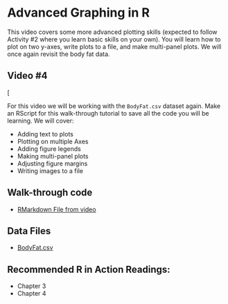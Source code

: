 # Advanced Graphing in R

This video covers some more advanced plotting skills (expected to follow Activity #2 where you learn basic skills on your own). You will learn how to plot on two y-axes, write plots to a file, and make multi-panel plots. We will once again revisit the body fat data. 

## Video #4

[![]()

For this video we will be working with the `BodyFat.csv` dataset again. Make an RScript for this walk-through tutorial to save all the code you will be learning. We will cover:

* Adding text to plots
* Plotting on multiple Axes
* Adding figure legends
* Making multi-panel plots
* Adjusting figure margins
* Writing images to a file

## Walk-through code

* [RMarkdown File from video](https://github.com/StevisonLab/R-Mini-Course/blob/main/datafiles/5.03.AdvancedGraphingInR.Rmd)

## Data Files

* [BodyFat.csv](https://github.com/StevisonLab/R-Mini-Course/blob/main/datafiles/BodyFat.csv)

## Recommended R in Action Readings:
* Chapter 3
* Chapter 4
